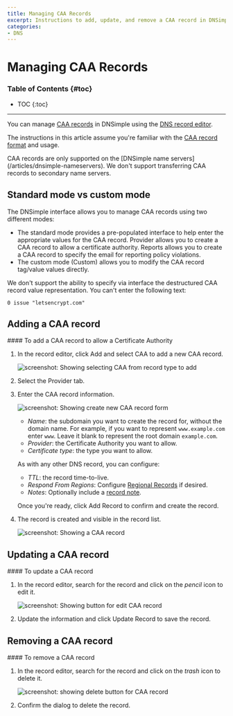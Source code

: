 ```yaml
---
title: Managing CAA Records
excerpt: Instructions to add, update, and remove a CAA record in DNSimple.
categories:
- DNS
---
```


# Managing CAA Records

### Table of Contents {#toc}

* TOC
{:toc}

---

You can manage [CAA records](/articles/caa-record) in DNSimple using the [DNS record editor](/articles/record-editor).

The instructions in this article assume you're familiar with the [CAA record format](/articles/caa-record#record-format) and usage.

<note>
CAA records are only supported on the [DNSimple name servers](/articles/dnsimple-nameservers). We don't support transferring CAA records to secondary name servers.
</note>


## Standard mode vs custom mode

The DNSimple interface allows you to manage CAA records using two different modes:

- The standard mode provides a pre-populated interface to help enter the appropriate values for the CAA record. <label>Provider</label> allows you to create a CAA record to allow a certificate authority. <label>Reports</label> allows you to create a CAA record to specify the email for reporting policy violations.
- The custom mode (<label>Custom</label>) allows you to modify the CAA record tag/value values directly.

We don't support the ability to specify via interface the destructured CAA record value representation. You can't enter the following text:

```
0 issue "letsencrypt.com"
```


## Adding a CAA record

<div class="section-steps" markdown="1">
#### To add a CAA record to allow a Certificate Authority

1.  In the record editor, click <label>Add</label> and select <label>CAA</label> to add a new CAA record.

    ![screenshot: Showing selecting CAA from record type to add](/files/record-caa-create-select.png)

1.  Select the <label>Provider</label> tab.

1.  Enter the CAA record information.

    ![screenshot: Showing create new CAA record form](/files/record-caa-create-new.png)

    - _Name_: the subdomain you want to create the record for, without the domain name. For example, if you want to represent `www.example.com` enter `www`. Leave it blank to represent the root domain `example.com`.
    - _Provider_: the Certificate Authority you want to allow.
    - _Certificate type_: the type you want to allow.

    As with any other DNS record, you can configure:

    - _TTL_: the record time-to-live.
    - _Respond From Regions_: Configure [Regional Records](/articles/regional-records/) if desired.
    - _Notes_: Optionally include a [record note](/articles/record-notes/).

    Once you're ready, click <label>Add Record</label> to confirm and create the record.

1.  The record is created and visible in the record list.

    ![screenshot: Showing a CAA record](/files/record-caa-item.png)

</div>


## Updating a CAA record

<div class="section-steps" markdown="1">
#### To update a CAA record

1.  In the record editor, search for the record and click on the _pencil_ icon to edit it.

    ![screenshot: Showing button for edit CAA record](/files/record-caa-item-edit.png)

1.  Update the information and click <label>Update Record</label> to save the record.
</div>


## Removing a CAA record

<div class="section-steps" markdown="1">
#### To remove a CAA record

1.  In the record editor, search for the record and click on the _trash_ icon to delete it.

    ![screenshot: showing delete button for CAA record](/files/record-caa-item-delete.png)

1.  Confirm the dialog to delete the record.
</div>
